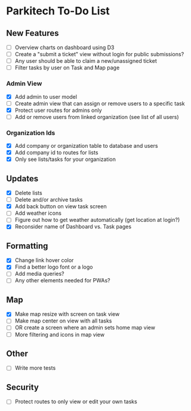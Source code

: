 # Parkitech To-Do List

## New Features

- [ ] Overview charts on dashboard using D3
- [ ] Create a "submit a ticket" view without login for public submissions?
- [ ] Any user should be able to claim a new/unassigned ticket
- [ ] Filter tasks by user on Task and Map page

### Admin View

- [x] Add admin to user model
- [ ] Create admin view that can assign or remove users to a specific task
- [x] Protect user routes for admins only
- [ ] Add or remove users from linked organization (see list of all users)

### Organization Ids

- [x] Add company or organization table to database and users
- [x] Add company id to routes for lists
- [x] Only see lists/tasks for your organization

## Updates

- [x] Delete lists
- [ ] Delete and/or archive tasks
- [x] Add back button on view task screen
- [ ] Add weather icons
- [ ] Figure out how to get weather automatically (get location at login?)
- [x] Reconsider name of Dashboard vs. Task pages

## Formatting

- [x] Change link hover color
- [x] Find a better logo font or a logo
- [ ] Add media queries?
- [ ] Any other elements needed for PWAs?

## Map

- [x] Make map resize with screen on task view
- [ ] Make map center on view with all tasks
- [ ] OR create a screen where an admin sets home map view
- [ ] More filtering and icons in map view

## Other

- [ ] Write more tests

## Security

- [ ] Protect routes to only view or edit your own tasks

